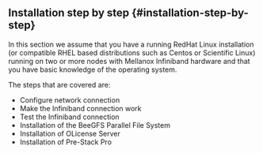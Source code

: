## Installation step by step {#installation-step-by-step}

In this section we assume that you have a running RedHat Linux installation (or compatible RHEL based distributions such as Centos or Scientific Linux) running on two or more nodes with Mellanox Infiniband hardware and that you have basic knowledge of the operating system.

The steps that are covered are:

*   Configure network connection
*   Make the Infiniband connection work
*   Test the Infiniband connection
*   Installation of the BeeGFS Parallel File System
*   Installation of OLicense Server
*   Installation of Pre-Stack Pro